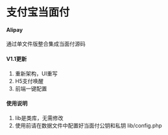 # 支付宝当面付

#### Alipay
通过单文件版整合集成当面付源码
#### V1.1更新
1. 重新架构，UI重写
2. H5支付唤醒
3. 前端一键配置
#### 使用说明

1.  lib是类库，无需修改
2.  使用前请在数据文件中配置好当面付公钥和私钥 lib/config.php
